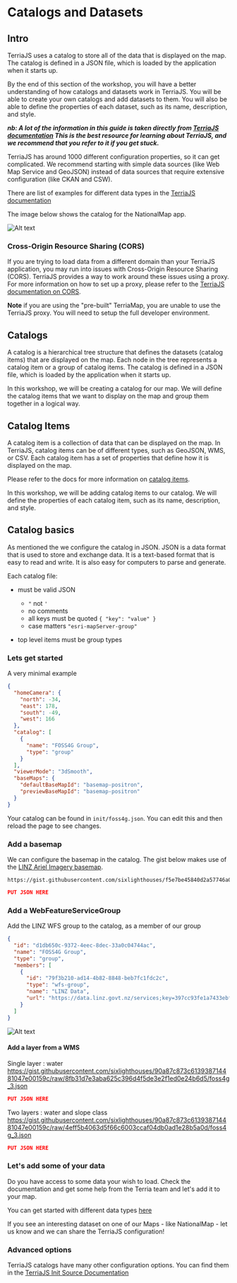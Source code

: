 # Catalogs and Datasets

## Intro

TerriaJS uses a catalog to store all of the data that is displayed on the map. The catalog is defined in a JSON file, which is loaded by the application when it starts up.

By the end of this section of the workshop, you will have a better understanding of how catalogs and datasets work in TerriaJS. You will be able to create your own catalogs and add datasets to them. You will also be able to define the properties of each dataset, such as its name, description, and style.

**_nb: A lot of the information in this guide is taken directly from [TerriaJS documentation](https://docs.terria.io/guide/connecting-to-data/) This is the best resource for learning about TerriaJS, and we recommend that you refer to it if you get stuck._**

TerriaJS has around 1000 different configuration properties, so it can get complicated. We recommend starting with simple data sources (like Web Map Service and GeoJSON) instead of data sources that require extensive configuration (like CKAN and CSW).

There are list of examples for different data types in the [TerriaJS documentation](https://docs.terria.io/guide/connecting-to-data/#getting-started)

The image below shows the catalog for the NationalMap app.

![Alt text](assets/catalog.png)

### Cross-Origin Resource Sharing (CORS)

If you are trying to load data from a different domain than your TerriaJS application, you may run into issues with Cross-Origin Resource Sharing (CORS). TerriaJS provides a way to work around these issues using a proxy. For more information on how to set up a proxy, please refer to the [TerriaJS documentation on CORS](https://docs.terria.io/guide/connecting-to-data/cross-origin-resource-sharing/).

**Note** if you are using the "pre-built" TerriaMap, you are unable to use the TerriaJS proxy. You will need to setup the full developer environment.

## Catalogs

A catalog is a hierarchical tree structure that defines the datasets (catalog items) that are displayed on the map. Each node in the tree represents a catalog item or a group of catalog items. The catalog is defined in a JSON file, which is loaded by the application when it starts up.

In this workshop, we will be creating a catalog for our map. We will define the catalog items that we want to display on the map and group them together in a logical way.

## Catalog Items

A catalog item is a collection of data that can be displayed on the map. In TerriaJS, catalog items can be of different types, such as GeoJSON, WMS, or CSV. Each catalog item has a set of properties that define how it is displayed on the map.

Please refer to the docs for more information on [catalog items](https://docs.terria.io/guide/connecting-to-data/catalog-items).

In this workshop, we will be adding catalog items to our catalog. We will define the properties of each catalog item, such as its name, description, and style.

## Catalog basics

As mentioned the we configure the catalog in JSON. JSON is a data format that is used to store and exchange data. It is a text-based format that is easy to read and write. It is also easy for computers to parse and generate.

Each catalog file:

- must be valid JSON

  - `"` not `'`
  - no comments
  - all keys must be quoted `{ "key": "value" }`
  - case matters `"esri-mapServer-group"`

- top level items must be group types

### Lets get started

A very minimal example

```json
{
  "homeCamera": {
    "north": -34,
    "east": 178,
    "south": -49,
    "west": 166
  },
  "catalog": [
    {
      "name": "FOSS4G Group",
      "type": "group"
    }
  ],
  "viewerMode": "3dSmooth",
  "baseMaps": {
    "defaultBaseMapId": "basemap-positron",
    "previewBaseMapId": "basemap-positron"
  }
}
```

Your catalog can be found in `init/foss4g.json`. You can edit this and then reload the page to see changes.

### Add a basemap

We can configure the basemap in the catalog. The gist below makes use of the [LINZ Ariel Imagery basemap](https://linz.maps.arcgis.com/home/item.html?id=850d6096d89b48228a0638842fa3801c).

```
https://gist.githubusercontent.com/sixlighthouses/f5e7be45840d2a57746a0b746d96ef6a/raw/59de5d0f91aafeb7cd2fbef968bc985022b8a0ce/foss4g_1.json
```

```json
PUT JSON HERE
```

### Add a WebFeatureServiceGroup

Add the LINZ WFS group to the catalog, as a member of our group

```json
{
  "id": "d1db650c-9372-4eec-8dec-33a0c04744ac",
  "name": "FOSS4G Group",
  "type": "group",
  "members": [
    {
      "id": "79f3b210-ad14-4b82-8848-beb7fc1fdc2c",
      "type": "wfs-group",
      "name": "LINZ Data",
      "url": "https://data.linz.govt.nz/services;key=397cc93fe1a7433ebf5aa8a7b6ebdc4a/wfs/?service=WFS&request=GetCapabilities"
    }
  ]
}
```

![Alt text](assets/LINZ.png)

#### Add a layer from a WMS

Single layer : water
https://gist.githubusercontent.com/sixlighthouses/90a87c873c613938714481047e00159c/raw/8fb31d7e3aba625c396d4f5de3e2f1ed0e24b6d5/foss4g_3.json

```json
PUT JSON HERE
```

Two layers : water and slope class
https://gist.githubusercontent.com/sixlighthouses/90a87c873c613938714481047e00159c/raw/4eff5b4063d5f66c6003ccaf04db0ad1e28b5a0d/foss4g_3.json

```json
PUT JSON HERE
```

### Let's add some of your data

Do you have access to some data your wish to load. Check the documentation and get some help from the Terria team and let's add it to your map.

You can get started with different data types [here](https://docs.terria.io/guide/connecting-to-data/)

If you see an interesting dataset on one of our Maps - like NationalMap - let us know and we can share the TerriaJS configuration!

### Advanced options

TerriaJS catalogs have many other configuration options. You can find them in the [TerriaJS Init Source Documentation](...asdfasdf)
